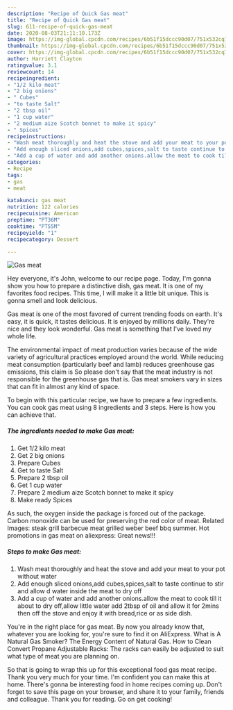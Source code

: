 ```yaml
---
description: "Recipe of Quick Gas meat"
title: "Recipe of Quick Gas meat"
slug: 611-recipe-of-quick-gas-meat
date: 2020-08-03T21:11:10.173Z
image: https://img-global.cpcdn.com/recipes/6b51f15dccc90d07/751x532cq70/gas-meat-recipe-main-photo.jpg
thumbnail: https://img-global.cpcdn.com/recipes/6b51f15dccc90d07/751x532cq70/gas-meat-recipe-main-photo.jpg
cover: https://img-global.cpcdn.com/recipes/6b51f15dccc90d07/751x532cq70/gas-meat-recipe-main-photo.jpg
author: Harriett Clayton
ratingvalue: 3.1
reviewcount: 14
recipeingredient:
- "1/2 kilo meat"
- "2 big onions"
- " Cubes"
- "to taste Salt"
- "2 tbsp oil"
- "1 cup water"
- "2 medium aize Scotch bonnet to make it spicy"
- " Spices"
recipeinstructions:
- "Wash meat thoroughly and heat the stove and add your meat to your pot without water"
- "Add enough sliced onions,add cubes,spices,salt to taste continue to stir and allow d water inside the meat to dry off"
- "Add a cup of water and add another onions.allow the meat to cook till it about to dry off,allow little water add 2tbsp of oil and allow it for 2mins then off the stove and enjoy it with bread,rice or as side dish."
categories:
- Recipe
tags:
- gas
- meat

katakunci: gas meat 
nutrition: 122 calories
recipecuisine: American
preptime: "PT36M"
cooktime: "PT55M"
recipeyield: "1"
recipecategory: Dessert

---
```



![Gas meat](https://img-global.cpcdn.com/recipes/6b51f15dccc90d07/751x532cq70/gas-meat-recipe-main-photo.jpg)

Hey everyone, it's John, welcome to our recipe page. Today, I'm gonna show you how to prepare a distinctive dish, gas meat. It is one of my favorites food recipes. This time, I will make it a little bit unique. This is gonna smell and look delicious.

Gas meat is one of the most favored of current trending foods on earth. It's easy, it is quick, it tastes delicious. It is enjoyed by millions daily. They're nice and they look wonderful. Gas meat is something that I've loved my whole life.

The environmental impact of meat production varies because of the wide variety of agricultural practices employed around the world. While reducing meat consumption (particularly beef and lamb) reduces greenhouse gas emissions, this claim is So please don&#39;t say that the meat industry is not responsible for the greenhouse gas that is. Gas meat smokers vary in sizes that can fit in almost any kind of space.


To begin with this particular recipe, we have to prepare a few ingredients. You can cook gas meat using 8 ingredients and 3 steps. Here is how you can achieve that.

<!--inarticleads1-->

##### The ingredients needed to make Gas meat:

1. Get 1/2 kilo meat
1. Get 2 big onions
1. Prepare  Cubes
1. Get to taste Salt
1. Prepare 2 tbsp oil
1. Get 1 cup water
1. Prepare 2 medium aize Scotch bonnet to make it spicy
1. Make ready  Spices


As such, the oxygen inside the package is forced out of the package. Carbon monoxide can be used for preserving the red color of meat. Related Images: steak grill barbecue meat grilled weber beef bbq summer. Hot promotions in gas meat on aliexpress: Great news!!! 

<!--inarticleads2-->

##### Steps to make Gas meat:

1. Wash meat thoroughly and heat the stove and add your meat to your pot without water
1. Add enough sliced onions,add cubes,spices,salt to taste continue to stir and allow d water inside the meat to dry off
1. Add a cup of water and add another onions.allow the meat to cook till it about to dry off,allow little water add 2tbsp of oil and allow it for 2mins then off the stove and enjoy it with bread,rice or as side dish.


You&#39;re in the right place for gas meat. By now you already know that, whatever you are looking for, you&#39;re sure to find it on AliExpress. What is A Natural Gas Smoker? The Energy Content of Natural Gas. How to Clean Convert Propane Adjustable Racks: The racks can easily be adjusted to suit what type of meat you are planning on. 

So that is going to wrap this up for this exceptional food gas meat recipe. Thank you very much for your time. I'm confident you can make this at home. There's gonna be interesting food in home recipes coming up. Don't forget to save this page on your browser, and share it to your family, friends and colleague. Thank you for reading. Go on get cooking!
